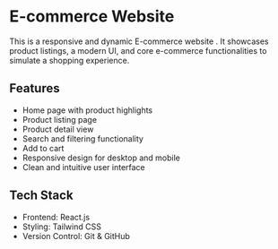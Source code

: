 #  E-commerce Website

This is a responsive and dynamic E-commerce website . It showcases product listings, a modern UI, and core e-commerce functionalities to simulate a shopping experience.


## Features

- Home page with product highlights
- Product listing page
- Product detail view
- Search and filtering functionality
- Add to cart
- Responsive design for desktop and mobile
- Clean and intuitive user interface



##  Tech Stack

- Frontend:  React.js
- Styling:   Tailwind CSS
- Version Control: Git & GitHub



